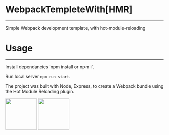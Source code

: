 # WebpackTempleteWith[HMR]
<hr/>
Simple Webpack development template, with hot-module-reloading

# Usage
<hr/>
Install dependancies `npm install or npm i`.

Run local server `npm run start`.

The project was built with Node, Express, to create a Webpack bundle using the Hot Module Reloading plugin.

<img width="100" src="https://d1xwtr0qwr70yv.cloudfront.net/assets/tech/node-61a17f4d3c88e9e64c56960ef7eda9be.svg"/>

<img width="100" src="https://upload.wikimedia.org/wikipedia/commons/c/c1/Webpack.png"/>
